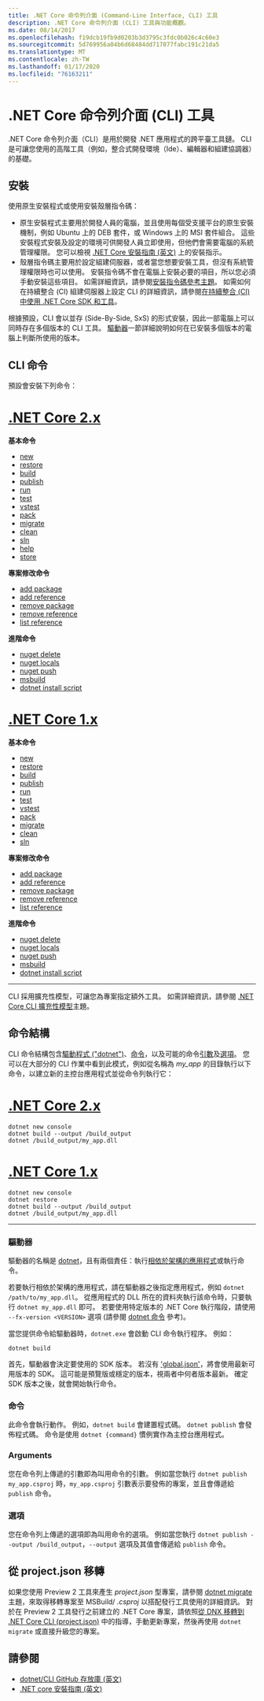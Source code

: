 ```yaml
---
title: .NET Core 命令列介面 (Command-Line Interface, CLI) 工具
description: .NET Core 命令列介面 (CLI) 工具與功能概觀。
ms.date: 08/14/2017
ms.openlocfilehash: f19dcb19fb9d0203b3d3795c3fdc0b026c4c60e3
ms.sourcegitcommit: 5d769956a04b6d68484dd717077fabc191c21da5
ms.translationtype: MT
ms.contentlocale: zh-TW
ms.lasthandoff: 01/17/2020
ms.locfileid: "76163211"
---
```

# <a name="net-core-command-line-interface-cli-tools"></a>.NET Core 命令列介面 (CLI) 工具

.NET Core 命令列介面（CLI）是用於開發 .NET 應用程式的跨平臺工具鏈。 CLI 是可讓您使用的高階工具（例如，整合式開發環境（Ide）、編輯器和組建協調器）的基礎。

## <a name="installation"></a>安裝

使用原生安裝程式或使用安裝殼層指令碼：

- 原生安裝程式主要用於開發人員的電腦，並且使用每個受支援平台的原生安裝機制，例如 Ubuntu 上的 DEB 套件，或 Windows 上的 MSI 套件組合。 這些安裝程式安裝及設定的環境可供開發人員立即使用，但他們會需要電腦的系統管理權限。 您可以檢視 [.NET Core 安裝指南 (英文)](https://aka.ms/dotnetcoregs) 上的安裝指示。
- 殼層指令碼主要用於設定組建伺服器，或者當您想要安裝工具，但沒有系統管理權限時也可以使用。 安裝指令碼不會在電腦上安裝必要的項目，所以您必須手動安裝這些項目。 如需詳細資訊，請參閱[安裝指令碼參考主題](dotnet-install-script.md)。 如需如何在持續整合 (CI) 組建伺服器上設定 CLI 的詳細資訊，請參閱[在持續整合 (CI) 中使用 .NET Core SDK 和工具](using-ci-with-cli.md)。

根據預設，CLI 會以並存 (Side-By-Side, SxS) 的形式安裝，因此一部電腦上可以同時存在多個版本的 CLI 工具。 [驅動器](#driver)一節詳細說明如何在已安裝多個版本的電腦上判斷所使用的版本。

## <a name="cli-commands"></a>CLI 命令

預設會安裝下列命令：

<!-- markdownlint-disable MD025 -->

# <a name="net-core-2xtabnetcore2x"></a>[.NET Core 2.x](#tab/netcore2x)

**基本命令**

- [new](dotnet-new.md)
- [restore](dotnet-restore.md)
- [build](dotnet-build.md)
- [publish](dotnet-publish.md)
- [run](dotnet-run.md)
- [test](dotnet-test.md)
- [vstest](dotnet-vstest.md)
- [pack](dotnet-pack.md)
- [migrate](dotnet-migrate.md)
- [clean](dotnet-clean.md)
- [sln](dotnet-sln.md)
- [help](dotnet-help.md)
- [store](dotnet-store.md)

**專案修改命令**

- [add package](dotnet-add-package.md)
- [add reference](dotnet-add-reference.md)
- [remove package](dotnet-remove-package.md)
- [remove reference](dotnet-remove-reference.md)
- [list reference](dotnet-list-reference.md)

**進階命令**

- [nuget delete](dotnet-nuget-delete.md)
- [nuget locals](dotnet-nuget-locals.md)
- [nuget push](dotnet-nuget-push.md)
- [msbuild](dotnet-msbuild.md)
- [dotnet install script](dotnet-install-script.md)

# <a name="net-core-1xtabnetcore1x"></a>[.NET Core 1.x](#tab/netcore1x)

**基本命令**

- [new](dotnet-new.md)
- [restore](dotnet-restore.md)
- [build](dotnet-build.md)
- [publish](dotnet-publish.md)
- [run](dotnet-run.md)
- [test](dotnet-test.md)
- [vstest](dotnet-vstest.md)
- [pack](dotnet-pack.md)
- [migrate](dotnet-migrate.md)
- [clean](dotnet-clean.md)
- [sln](dotnet-sln.md)

**專案修改命令**

- [add package](dotnet-add-package.md)
- [add reference](dotnet-add-reference.md)
- [remove package](dotnet-remove-package.md)
- [remove reference](dotnet-remove-reference.md)
- [list reference](dotnet-list-reference.md)

**進階命令**

- [nuget delete](dotnet-nuget-delete.md)
- [nuget locals](dotnet-nuget-locals.md)
- [nuget push](dotnet-nuget-push.md)
- [msbuild](dotnet-msbuild.md)
- [dotnet install script](dotnet-install-script.md)

---

CLI 採用擴充性模型，可讓您為專案指定額外工具。 如需詳細資訊，請參閱 [.NET Core CLI 擴充性模型](extensibility.md)主題。

## <a name="command-structure"></a>命令結構

CLI 命令結構包含[驅動程式 ("dotnet")](#driver)、[命令](#command)，以及可能的命令[引數](#arguments)及[選項](#options)。 您可以在大部分的 CLI 作業中看到此模式，例如從名稱為 *my_app* 的目錄執行以下命令，以建立新的主控台應用程式並從命令列執行它：

# <a name="net-core-2xtabnetcore2x"></a>[.NET Core 2.x](#tab/netcore2x)

```dotnetcli
dotnet new console
dotnet build --output /build_output
dotnet /build_output/my_app.dll
```

# <a name="net-core-1xtabnetcore1x"></a>[.NET Core 1.x](#tab/netcore1x)

```dotnetcli
dotnet new console
dotnet restore
dotnet build --output /build_output
dotnet /build_output/my_app.dll
```

---

### <a name="driver"></a>驅動器

驅動器的名稱是 [dotnet](dotnet.md)，且有兩個責任：執行[相依於架構的應用程式](../deploying/index.md)或執行命令。 

若要執行相依於架構的應用程式，請在驅動器之後指定應用程式，例如 `dotnet /path/to/my_app.dll`。 從應用程式的 DLL 所在的資料夾執行該命令時，只要執行 `dotnet my_app.dll` 即可。 若要使用特定版本的 .NET Core 執行階段，請使用 `--fx-version <VERSION>` 選項 (請參閱 [dotnet 命令](dotnet.md) 參考)。

當您提供命令給驅動器時，`dotnet.exe` 會啟動 CLI 命令執行程序。 例如：

```dotnetcli
dotnet build
```

首先，驅動器會決定要使用的 SDK 版本。 若沒有 ['global.json'](global-json.md)，將會使用最新可用版本的 SDK。 這可能是預覽版或穩定的版本，視兩者中何者版本最新。  確定 SDK 版本之後，就會開始執行命令。

### <a name="command"></a>命令

此命令會執行動作。 例如，`dotnet build` 會建置程式碼。 `dotnet publish` 會發佈程式碼。 命令是使用 `dotnet {command}` 慣例實作為主控台應用程式。

### <a name="arguments"></a>Arguments

您在命令列上傳遞的引數即為叫用命令的引數。 例如當您執行 `dotnet publish my_app.csproj` 時，`my_app.csproj` 引數表示要發佈的專案，並且會傳遞給 `publish` 命令。

### <a name="options"></a>選項

您在命令列上傳遞的選項即為叫用命令的選項。 例如當您執行 `dotnet publish --output /build_output`，`--output` 選項及其值會傳遞給 `publish` 命令。

## <a name="migration-from-projectjson"></a>從 project.json 移轉

如果您使用 Preview 2 工具來產生 *project.json* 型專案，請參閱 [dotnet migrate](dotnet-migrate.md) 主題，來取得移轉專案至 MSBuild/ *.csproj* 以搭配發行工具使用的詳細資訊。 對於在 Preview 2 工具發行之前建立的 .NET Core 專案，請依照[從 DNX 移轉到 .NET Core CLI (project.json)](../migration/from-dnx.md) 中的指導，手動更新專案，然後再使用 `dotnet migrate` 或直接升級您的專案。

## <a name="see-also"></a>請參閱

- [dotnet/CLI GitHub 存放庫 (英文)](https://github.com/dotnet/cli/)
- [.NET core 安裝指南 (英文)](https://aka.ms/dotnetcoregs)

